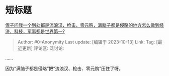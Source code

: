 # 短标题
[侄子问我一个到处都是流浪汉，枪击，零元购，满脑子都是侵略的地方怎么做到经济，科技，军事都是世界第一?](https://www.zhihu.com/question/614715103/answer/3248515092)

> Author: #0-Anonymity
> Last update: [编辑于 2023-10-13]
> Link:
> Tag: [最近更新]
> 评论区:
> 泛讨论:

……

因为“满脑子都是侵略”把“流浪汉、枪击、零元购”压住了呀。